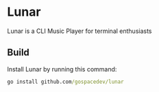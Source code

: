 # Lunar

Lunar is a CLI Music Player for terminal enthusiasts

## Build

Install Lunar by running this command:

```cmd
go install github.com/gospacedev/lunar
```